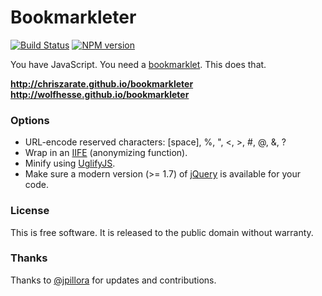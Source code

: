 # Bookmarkleter

[![Build Status][build-status]][travis-ci]
[![NPM version][npm-badge]][fury-io]

You have JavaScript. You need a [bookmarklet][bookmarklet]. This does that.

**http://chriszarate.github.io/bookmarkleter**
**http://wolfhesse.github.io/bookmarkleter**

### Options

* URL-encode reserved characters: \[space\], %, ", <, >, #, @, &, ?
* Wrap in an [IIFE][iife] (anonymizing function).
* Minify using [UglifyJS][uglify].
* Make sure a modern version (>= 1.7) of [jQuery][jquery] is available for your code.

### License

This is free software. It is released to the public domain without warranty.

### Thanks

Thanks to [@jpillora][jpillora] for updates and contributions.


[build-status]: https://secure.travis-ci.org/chriszarate/bookmarkleter.svg?branch=master
[travis-ci]: http://travis-ci.org/chriszarate/bookmarkleter
[npm-badge]: https://badge.fury.io/js/bookmarkleter.svg
[fury-io]: http://badge.fury.io/js/bookmarkleter
[bookmarklet]: http://en.wikipedia.org/wiki/Bookmarklet
[iife]: http://en.wikipedia.org/wiki/Immediately-invoked_function_expression
[uglify]: https://github.com/mishoo/UglifyJS
[jquery]: http://jquery.com
[jpillora]: https://github.com/jpillora
